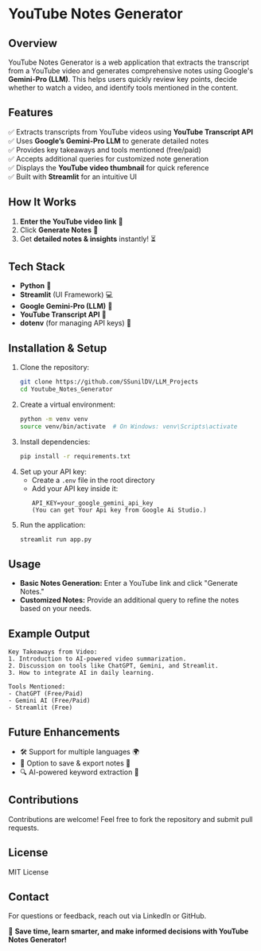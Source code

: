# YouTube Notes Generator

## Overview

YouTube Notes Generator is a web application that extracts the transcript from a YouTube video and generates comprehensive notes using Google's **Gemini-Pro (LLM)**. This helps users quickly review key points, decide whether to watch a video, and identify tools mentioned in the content.

## Features

✅ Extracts transcripts from YouTube videos using **YouTube Transcript API**\
✅ Uses **Google’s Gemini-Pro LLM** to generate detailed notes\
✅ Provides key takeaways and tools mentioned (free/paid)\
✅ Accepts additional queries for customized note generation\
✅ Displays the **YouTube video thumbnail** for quick reference\
✅ Built with **Streamlit** for an intuitive UI

## How It Works

1. **Enter the YouTube video link** 📌
2. Click **Generate Notes** 📝
3. Get **detailed notes & insights** instantly! ⏳

## Tech Stack

- **Python** 🐍
- **Streamlit** (UI Framework) 💻
- **Google Gemini-Pro (LLM)** 🤖
- **YouTube Transcript API** 🎥
- **dotenv** (for managing API keys) 🔑

## Installation & Setup

1. Clone the repository:
   ```bash
   git clone https://github.com/SSunilDV/LLM_Projects
   cd Youtube_Notes_Generator
   ```
2. Create a virtual environment:
   ```bash
   python -m venv venv
   source venv/bin/activate  # On Windows: venv\Scripts\activate
   ```
3. Install dependencies:
   ```bash
   pip install -r requirements.txt
   ```
4. Set up your API key:
   - Create a `.env` file in the root directory
   - Add your API key inside it:
     ```plaintext
     API_KEY=your_google_gemini_api_key
     (You can get Your Api key from Google Ai Studio.)
     ```
5. Run the application:
   ```bash
   streamlit run app.py
   ```

## Usage

- **Basic Notes Generation:** Enter a YouTube link and click "Generate Notes."
- **Customized Notes:** Provide an additional query to refine the notes based on your needs.

## Example Output

```
Key Takeaways from Video:
1. Introduction to AI-powered video summarization.
2. Discussion on tools like ChatGPT, Gemini, and Streamlit.
3. How to integrate AI in daily learning.

Tools Mentioned:
- ChatGPT (Free/Paid)
- Gemini AI (Free/Paid)
- Streamlit (Free)
```

## Future Enhancements

- 🛠️ Support for multiple languages 🌍
- 📌 Option to save & export notes 📄
- 🔍 AI-powered keyword extraction 🔑

## Contributions

Contributions are welcome! Feel free to fork the repository and submit pull requests.

## License

MIT License

## Contact

For questions or feedback, reach out via LinkedIn or GitHub.

🚀 **Save time, learn smarter, and make informed decisions with YouTube Notes Generator!**

